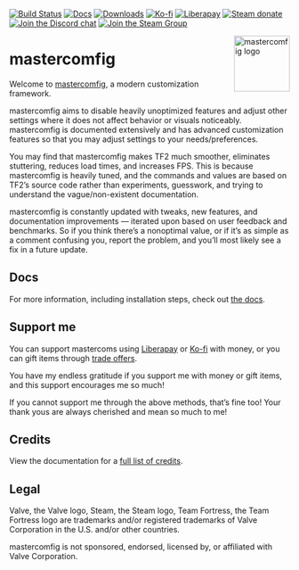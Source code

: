 [![Build Status](https://img.shields.io/github/actions/workflow/status/mastercomfig/mastercomfig/main.yml?branch=release&style=flat-square&logo=mastercomfig)](https://github.com/mastercomfig/mastercomfig/actions/workflows/main.yml)
[![Docs](https://img.shields.io/github/actions/workflow/status/mastercomfig/mastercomfig/docs.yml?branch=release&label=docs&style=flat-square)](https://docs.mastercomfig.com/)
[![Downloads](https://img.shields.io/github/downloads/mastercomfig/mastercomfig/latest/total.svg?style=flat-square&logo=mastercomfig)](https://mastercomfig.com/app)
[![Ko-fi](https://img.shields.io/badge/Support%20me%20on-Ko--fi-FF5E5B.svg?logo=ko-fi&style=flat-square)](https://ko-fi.com/mastercoms)
[![Liberapay](https://img.shields.io/liberapay/receives/mastercoms.svg?logo=liberapay&style=flat-square)](https://liberapay.com/mastercoms/)
[![Steam donate](https://img.shields.io/badge/Donate%20via-Steam-00adee.svg?style=flat-square&logo=steam)](https://steamcommunity.com/tradeoffer/new/?partner=85845165&token=M9cQHh8N)
[![Join the Discord chat](https://img.shields.io/badge/Discord-mastercomfig-5865F2.svg?style=flat-square&logo=discord)](https://discord.gg/mastercomfig-389089828249010188)
[![Join the Steam Group](https://img.shields.io/badge/Steam-mastercomfig-00adee.svg?logo=steam&style=flat-square)](https://steamcommunity.com/groups/comfig)

<img align="right" alt="mastercomfig logo" width="100" src="https://mastercomfig.com/img/mastercomfig_logo.svg">

# mastercomfig

Welcome to [mastercomfig](https://mastercomfig.com/), a modern customization framework.

mastercomfig aims to disable heavily unoptimized features and adjust other settings where it does not affect behavior or visuals noticeably. mastercomfig is documented extensively and has advanced customization features so that you may adjust settings to your needs/preferences.

You may find that mastercomfig makes TF2 much smoother, eliminates stuttering, reduces load times, and increases FPS. This is because mastercomfig is heavily tuned, and the commands and values are based on TF2’s source code rather than experiments, guesswork, and trying to understand the vague/non-existent documentation.

mastercomfig is constantly updated with tweaks, new features, and documentation improvements — iterated upon based on user feedback and benchmarks. So if you think there’s a nonoptimal value, or if it’s as simple as a comment confusing you, report the problem, and you’ll most likely see a fix in a future update.

## Docs

For more information, including installation steps, check out [the docs](https://docs.mastercomfig.com/page/).

## Support me

You can support mastercoms using [Liberapay](https://liberapay.com/mastercoms/) or [Ko-fi](https://ko-fi.com/mastercoms) with money, or you can gift items through [trade offers](https://steamcommunity.com/tradeoffer/new/?partner=85845165&token=M9cQHh8N).

You have my endless gratitude if you support me with money or gift items, and this support encourages me so much!

If you cannot support me through the above methods, that’s fine too! Your thank yous are always cherished and mean so much to me!

## Credits

View the documentation for a [full list of credits](https://docs.mastercomfig.com/latest/credits/).

## Legal

Valve, the Valve logo, Steam, the Steam logo, Team Fortress, the Team Fortress
logo are trademarks and/or registered trademarks of Valve Corporation in the U.S. and/or other countries.

mastercomfig is not sponsored, endorsed, licensed by, or affiliated with Valve Corporation.
